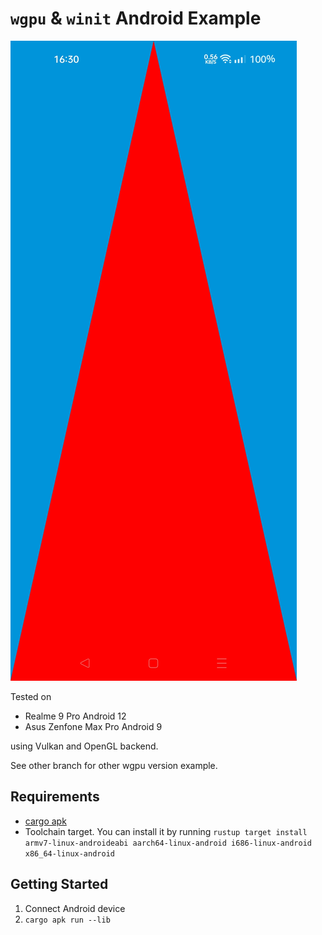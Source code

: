 # `wgpu` & `winit` Android Example

![Triangle](assets/1.jpg)

Tested on

- Realme 9 Pro Android 12
- Asus Zenfone Max Pro Android 9

using Vulkan and OpenGL backend.

See other branch for other wgpu version example.

## Requirements

- [cargo apk](https://github.com/rust-mobile/cargo-apk)
- Toolchain target. You can install it by running `rustup target install armv7-linux-androideabi aarch64-linux-android i686-linux-android x86_64-linux-android`

## Getting Started

1. Connect Android device
2. `cargo apk run --lib`


